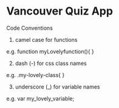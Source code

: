# Vancouver Quiz App

Code Conventions

1) camel case for functions

  e.g. function myLovelyfunction(){
        }
  
2) dash (-) for css class names

  e.g. .my-lovely-class{
        }
  
3) underscore (_) for variable names

  e.g. var my_lovely_variable;
